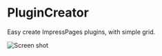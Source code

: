 PluginCreator
=============

Easy create ImpressPages plugins, with simple grid.

![Screen shot](http://s12.postimg.org/dv8xvpmjx/Screen_Shot_2016_02_18_at_22_36_39.png)
